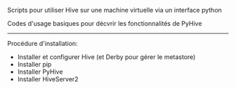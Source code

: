 Scripts pour utiliser Hive sur une machine virtuelle via un interface python

Codes d'usage basiques pour décvrir les fonctionnalités de PyHive

**********

Procédure d'installation:
 * Installer et configurer Hive (et Derby pour gérer le metastore)
 * Installer pip
 * Installer PyHive
 * Installer HiveServer2

